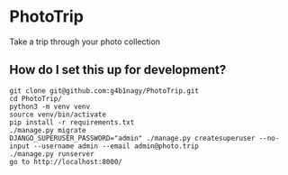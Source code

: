# PhotoTrip

Take a trip through your photo collection


## How do I set this up for development?

    git clone git@github.com:g4b1nagy/PhotoTrip.git
    cd PhotoTrip/
    python3 -m venv venv
    source venv/bin/activate
    pip install -r requirements.txt
    ./manage.py migrate
    DJANGO_SUPERUSER_PASSWORD="admin" ./manage.py createsuperuser --no-input --username admin --email admin@photo.trip
    ./manage.py runserver
    go to http://localhost:8000/

